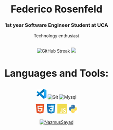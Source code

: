 <h1 style="font-size: 2rem;font-weight:bold" align="center">Federico Rosenfeld</h1>
<h3 align="center">1st year Software Engineer Student at UCA</h3>
<p align="center">Technology enthusiast</p>

<br/>

<div align="center">
  <img src="https://github-readme-streak-stats.herokuapp.com?user=Fede-Rosenfeld&theme=transparent&border_radius=15&mode=weekly" alt="GitHub Streak" />
  <img height="170em" src="https://github-readme-stats.vercel.app/api/top-langs/?username=Fede-Rosenfeld&langs_count=7&theme=transparent"/>
</div>
  
<h3 style="font-size: 2rem;font-weight:bold" align="center">Languages and Tools:</h1>

<p align="center" margin="0px 50px">
  <img alt="Visual Studio Code" width="32px" src="https://raw.githubusercontent.com/github/explore/80688e429a7d4ef2fca1e82350fe8e3517d3494d/topics/visual-studio-code/visual-studio-code.png" />  
  <img alt="Git" width="32px" src="https://cdn.jsdelivr.net/gh/devicons/devicon/icons/git/git-original.svg">
 <!-- <img alt="Filezilla" width="32px" src="https://cdn.jsdelivr.net/gh/devicons/devicon/icons/filezilla/filezilla-plain.svg"> -->
  <!-- <img alt="Markdown" width="32px" src="https://img.icons8.com/?size=512&id=sxnZ4MkfGiVC&format=png"> -->
  <img alt="Mysql" width="32px" src="https://cdn.jsdelivr.net/gh/devicons/devicon/icons/mysql/mysql-original-wordmark.svg">
  <!-- <img alt="Boostrap" width="32px" src="https://cdn.jsdelivr.net/gh/devicons/devicon/icons/bootstrap/bootstrap-original-wordmark.svg"> -->
  <!-- <img alt="Docker" width="32px" src="https://cdn.jsdelivr.net/gh/devicons/devicon/icons/docker/docker-original-wordmark.svg"> --> 
</p>
<p align="center" margin="0px 50px">
  <img alt="HTML" width="32px" src="https://raw.githubusercontent.com/devicons/devicon/master/icons/html5/html5-original.svg">
  <img alt="CSS" width="32px" src="https://raw.githubusercontent.com/devicons/devicon/master/icons/css3/css3-original.svg">
  <img alt="JS" width="32px" src="https://raw.githubusercontent.com/devicons/devicon/master/icons/javascript/javascript-plain.svg">
  <!-- <img alt="Jquery" width="32px" src="https://cdn.jsdelivr.net/gh/devicons/devicon/icons/jquery/jquery-original.svg"> -->
  <!-- <img alt="Jquery" width="32px" src="https://cdn.jsdelivr.net/gh/devicons/devicon/icons/php/php-original.svg"> -->
  <img alt="Python" width="32px" src="https://raw.githubusercontent.com/devicons/devicon/master/icons/python/python-original.svg">
  <!-- <img alt="Django" width="32px" src="https://cdn.jsdelivr.net/gh/devicons/devicon/icons/django/django-plain.svg"/> -->
  <!-- <img alt="C" width="32px" src="https://cdn.jsdelivr.net/gh/devicons/devicon/icons/c/c-original.svg"> -->
</p>
  <!--
<h3 style="font-size: 2rem;font-weight:bold" align="center">Socials:</h1>
<p align="center" margin="0px 50px">
  <a href="https://www.linkedin.com/in/pjcdz/">
    <img alt="Instagram" width="40px" src="https://img.icons8.com/?size=512&id=13930&format=png">
  </a>
  <a href="https://www.instagram.com/pjcdz/">
    <img alt="Instagram" width="40px" src="https://img.icons8.com/?size=512&id=32323&format=png">
  </a>
  <a href="https://www.twitch.tv/pjcdz">
    <img alt="Twitch" width="40px" src="https://img.icons8.com/?size=512&id=18103&format=png">
  </a>
  <a href="https://twitter.com/pjcdz_">
    <img alt="Twitter" width="40px" src="https://img.icons8.com/?size=512&id=13963&format=png">
  </a>
</p>
  -->

  
<p align="center">
<a href="#" align="center" width="32px"><img align="center" src="https://komarev.com/ghpvc/?username=Fede-Rosenfeld&label=Profile%20views&color=0e75b6&style=flat" alt="NazmusSayad"/></a>
</p>

<!--
**Fede-Rosenfeld/Fede-Rosenfeld** is a ✨ _special_ ✨ repository because its `README.md` (this file) appears on your GitHub profile.

Here are some ideas to get you started:

- 🔭 I’m currently working on ...
- 🌱 I’m currently learning ...
- 👯 I’m looking to collaborate on ...
- 🤔 I’m looking for help with ...
- 💬 Ask me about ...
- 📫 How to reach me: ...
- 😄 Pronouns: ...
- ⚡ Fun fact: ...
-->
